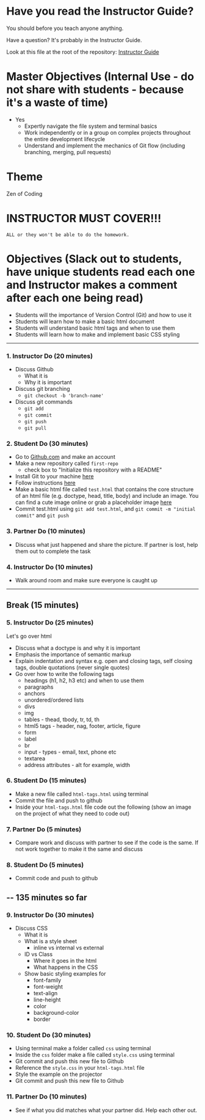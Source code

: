 # Have you read the Instructor Guide?

You should before you teach anyone anything.

Have a question? It's probably in the Instructor Guide.

Look at this file at the root of the repository:
[Instructor Guide](https://github.com/RutgersCodingBootcamp/All-Lesson-Plans/blob/master/instructor_guide.md)

# Master Objectives (Internal Use - do not share with students - because it's a waste of time)

* Yes
  * Expertly navigate the file system and terminal basics
  * Work independently or in a group on complex projects throughout the entire development lifecycle
  * Understand and implement the mechanics of Git flow (including branching, merging, pull requests)


# Theme
Zen of Coding

# INSTRUCTOR MUST COVER!!!

```
ALL or they won't be able to do the homework.
```

# Objectives (Slack out to students, have unique students read each one and Instructor makes a comment after each one being read)

* Students will the importance of Version Control (Git) and how to use it
* Students will learn how to make a basic html document
* Students will understand basic html tags and when to use them
* Students will learn how to make and implement basic CSS styling

----

### 1. Instructor Do (20 minutes)
* Discuss Github
  * What it is
  * Why it is important
* Discuss git branching
  * `git checkout -b 'branch-name'`
* Discuss git commands
  * `git add`
  * `git commit`
  * `git push`
  * `git pull`


### 2. Student Do (30 minutes)
* Go to [Github.com](https://github.com/) and make an account
* Make a new repository called `first-repo`
  + check box to "Initialize this repository with a README"
* Install Git to your machine [here](http://git-scm.com/downloads)
* Follow instructions [here](https://help.github.com/articles/set-up-git/)
* Make a basic html file called `test.html` that contains the core structure of an html file (e.g. doctype, head, title, body) and include an image. You can find a cute image online or grab a placeholder image [here](http://lorempixel.com/)
* Commit test.html using `git add test.html`, and `git commit -m "initial commit"` and `git push`


### 3. Partner Do (10 minutes)
* Discuss what just happened and share the picture. If partner is lost, help them out to complete the task

### 4. Instructor Do (10 minutes)
* Walk around room and make sure everyone is caught up

----
Break (15 minutes)
----

### 5. Instructor Do (25 minutes)
Let's go over html 

* Discuss what a doctype is and why it is important
* Emphasis the importance of semantic markup
* Explain indentation and syntax e.g. open and closing tags, self closing tags, double quotations (never single quotes)
* Go over how to write the following tags
  + headings (h1, h2, h3 etc) and when to use them
  + paragraphs
  + anchors
  + unordered/ordered lists
  + divs
  + img
  + tables - thead, tbody, tr, td, th
  + html5 tags - header, nag, footer, article, figure
  + form
  + label
  + br
  + input - types - email, text, phone etc
  + textarea
  + address attributes - alt for example, width

### 6. Student Do (15 minutes)
* Make a new file called `html-tags.html` using terminal
* Commit the file and push to github
* Inside your `html-tags.html` file code out the following (show an image on the project of what they need to code out)

### 7. Partner Do (5 minutes)

* Compare work and discuss with partner to see if the code is the same. If not work together to make it the same and discuss

### 8. Student Do (5 minutes)

* Commit code and push to github

--
135 minutes so far
--

### 9. Instructor Do (30 minutes)

* Discuss CSS
  * What it is
  * What is a style sheet
    * inline vs internal vs external
  * ID vs Class
    * Where it goes in the html
    * What happens in the CSS
  * Show basic styling examples for   
    * font-family
    * font-weight
    * text-align
    * line-height
    * color
    * background-color
    * border

### 10. Student Do (30 minutes)

* Using terminal make a folder called `css` using terminal
* Inside the `css` folder make a file called `style.css` using terminal
* Git commit and push this new file to Github
* Reference the `style.css` in your `html-tags.html` file
* Style the example on the projector
* Git commit and push this new file to Github

### 11. Partner Do (10 minutes)

* See if what you did matches what your partner did. Help each other out.
